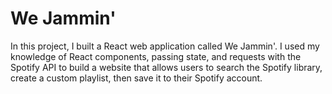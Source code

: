 # We Jammin'

In this project, I built a React web application called We Jammin'. 
I used my knowledge of React components, passing state, 
and requests with the Spotify API to build a website 
that allows users to search the Spotify library, 
create a custom playlist, then save it to their Spotify account.


